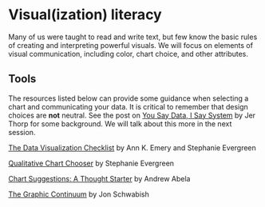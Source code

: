 # Visual(ization) literacy #

Many of us were taught to read and write text, but few know the basic rules of creating and interpreting powerful visuals. We will focus on elements of visual communication, including color, chart choice, and other attributes. 

## Tools ##
The resources listed below can provide some guidance when selecting a chart and communicating your data. It is critical to remember that design choices are **not** neutral. See the post on [You Say Data, I Say System](https://hackernoon.com/you-say-data-i-say-system-54e84aa7a421) by Jer Thorp for some background. We will talk about this more in the next session.

[The Data Visualization Checklist](http://annkemery.com/wp-content/uploads/2016/10/DataVizChecklist_May2016.pdf) by Ann K. Emery and Stephanie Evergreen

[Qualitative Chart Chooser](http://stephanieevergreen.com/wp-content/uploads/2016/11/Qualitative-Chooser-2.0.pdf) by Stephanie Evergreen

[Chart Suggestions: A Thought Starter](http://extremepresentation.typepad.com/files/choosing-a-good-chart-09.pdf) by Andrew Abela

[The Graphic Continuum](https://policyviz.com/2014/09/09/graphic-continuum/) by Jon Schwabish
